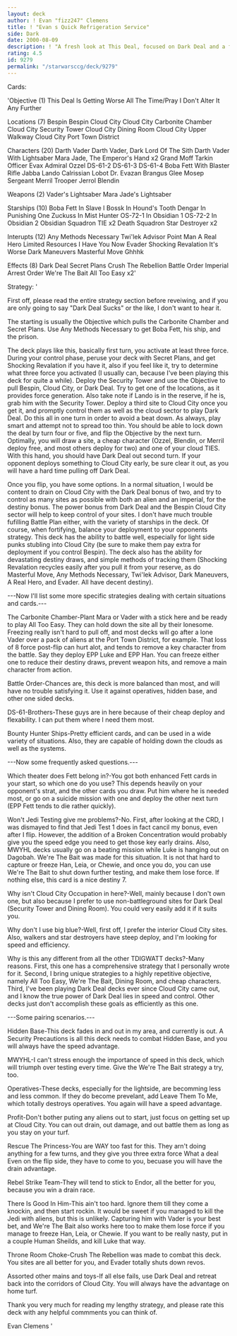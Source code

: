 ```yaml
---
layout: deck
author: ! Evan "fizz247" Clemens
title: ! "Evan s Quick Refrigeration Service"
side: Dark
date: 2000-08-09
description: ! "A fresh look at This Deal, focused on Dark Deal and a fast flip with cheap characters.  Vader, Mara, and a splash of tech turn the Carbonite Chamber into mom and pop's freezing company."
rating: 4.5
id: 9279
permalink: "/starwarsccg/deck/9279"
---
```

Cards: 

'Objective (1)
This Deal Is Getting Worse All The Time/Pray I Don't Alter It Any Further

Locations (7)
Bespin
Bespin Cloud City
Cloud City Carbonite Chamber
Cloud City Security Tower
Cloud City Dining Room
Cloud City Upper Walkway
Cloud City Port Town District

Characters (20)
Darth Vader
Darth Vader, Dark Lord Of The Sith
Darth Vader With Lightsaber
Mara Jade, The Emperor's Hand x2
Grand Moff Tarkin
Officer Evax
Admiral Ozzel
DS-61-2
DS-61-3
DS-61-4
Boba Fett With Blaster Rifle
Jabba
Lando Calrissian
Lobot
Dr. Evazan
Brangus Glee
Mosep
Sergeant Merril
Trooper Jerrol Blendin

Weapons (2)
Vader's Lightsaber
Mara Jade's Lightsaber

Starships (10)
Boba Fett In Slave I
Bossk In Hound's Tooth
Dengar In Punishing One
Zuckuss In Mist Hunter
OS-72-1 In Obsidian 1
OS-72-2 In Obsidian 2
Obsidian Squadron TIE x2
Death Squadron Star Destroyer x2

Interupts (12)
Any Methods Necessary
Twi'lek Advisor
Point Man
A Real Hero
Limited Resources
I Have You Now
Evader
Shocking Revalation
It's Worse
Dark Maneuvers
Masterful Move
Ghhhk

Effects (8)
Dark Deal
Secret Plans
Crush The Rebellion
Battle Order
Imperial Arrest Order
We're The Bait
All Too Easy x2'

Strategy: '

First off, please read the entire strategy section before reveiwing, and if you are only going to say "Dark Deal Sucks" or the like, I don't want to hear it.

The starting is usually the Objective which pulls the Carbonite Chamber and Secret Plans.  Use Any Methods Necessary to get Boba Fett, his ship, and the prison.

The deck plays like this, basically first turn, you activate at least three force.  During your control phase, peruse your deck with Secret Plans, and get Shocking Revalation if you have it, also if you feel like it, try to determine what three force you activated (I usually can, because I've been playing this deck for quite a while).  Deploy the Security Tower and use the Objective to pull Bespin, Cloud City, or Dark Deal.  Try to get one of the locations, as it provides force generation.  Also take note if Lando is in the reserve, if he is, grab him with the Security Tower.  Deploy a third site to Cloud City once you get it, and promptly control them as well as the cloud sector to play Dark Deal.  Do this all in one turn in order to avoid a beat down.  As always, play smart and attempt not to spread too thin.  You should be able to lock down the deal by turn four or five, and flip the Objective by the next turn.  Optimally, you will draw a site, a cheap character (Ozzel, Blendin, or Merril deploy free, and most others deploy for two) and one of your cloud TIES.  With this hand, you should have Dark Deal out second turn.  If your opponent deploys something to Cloud City early, be sure clear it out, as you will have a hard time pulling off Dark Deal.

Once you flip, you have some options.  In a normal situation, I would be content to drain on Cloud City with the Dark Deal bonus of two, and try to control as many sites as possible with both an alien and an imperial, for the destiny bonus.  The power bonus from Dark Deal and the Bespin Cloud City sector will help to keep control of your sites.  I don't have much trouble fufilling Battle Plan either, with the variety of starships in the deck.  Of course, when fortifying, balance your deployment to your opponents strategy.  This deck has the ability to battle well, especially for light side punks stubling into Cloud City (be sure to make them pay extra for deployment if you control Bespin).  The deck also has the ability for devastating destiny draws, and simple methods of tracking them (Shocking Revalation recycles easily after you pull it from your reserve, as do Masterful Move, Any Methods Necessary, Twi'lek Advisor, Dark Maneuvers, A Real Hero, and Evader.  All have decent destiny).

---Now I'll list some more specific strategies dealing with certain situations and cards.---

The Carbonite Chamber-Plant Mara or Vader with a stick here and be ready to play All Too Easy.	They can hold down the site all by their lonesome.  Freezing really isn't hard to pull off, and most decks will go after a lone Vader over a pack of aliens at the Port Town District, for example.  That loss of 8 force post-flip can hurt alot, and tends to remove a key character from the battle.  Say they deploy EPP Luke and EPP Han.  You can freeze either one to reduce their destiny draws, prevent weapon hits, and remove a main character from action.

Battle Order-Chances are, this deck is more balanced than most, and will have no trouble satisfying it.  Use it against operatives, hidden base, and other one sided decks.

DS-61-Brothers-These guys are in here because of their cheap deploy and flexability.  I can put them where I need them most.

Bounty Hunter Ships-Pretty efficient cards, and can be used in a wide variety of situations.  Also, they are capable of holding down the clouds as well as the systems.

---Now some frequently asked questions.---

Which theater does Fett belong in?-You got both enhanced Fett cards in your start, so which one do you use?  This depends heavily on your opponent's strat, and the other cards you draw.  Put him where he is needed most, or go on a suicide mission with one and deploy the other next turn (EPP Fett tends to die rather quickly).

Won't Jedi Testing give me problems?-No.  First, after looking at the CRD, I was dismayed to find that Jedi Test 1 does in fact cancil my bonus, even after I flip.  However, the addition of a Broken Concentration would probably give you the speed edge you need to get those key early drains.  Also, MWYHL decks usually go on a beating mission while Luke is hanging out on Dagobah.  We're The Bait was made for this situation.  It is not that hard to capture or freeze Han, Leia, or Chewie, and once you do, you can use We're The Bait to shut down further testing, and make them lose force.  If nothing else, this card is a nice destiny 7.

Why isn't Cloud City Occupation in here?-Well, mainly because I don't own one, but also because I prefer to use non-battleground sites for Dark Deal (Security Tower and Dining Room).  You could very easily add it if it suits you.

Why don't I use big blue?-Well, first off, I prefer the interior Cloud City sites.  Also, walkers and star destroyers have steep deploy, and I'm looking for speed and efficiency.

Why is this any different from all the other TDIGWATT decks?-Many reasons.  First, this one has a comprehensive strategy that I personally wrote for it.  Second, I bring unique strategies to a highly repetitive objective, namely All Too Easy, We're The Bait, Dining Room, and cheap characters.	Third, I've been playing Dark Deal decks ever since Cloud City came out, and I know the true power of Dark Deal lies in speed and control.  Other decks just don't accomplish these goals as efficiently as this one.

---Some pairing scenarios.---

Hidden Base-This deck fades in and out in my area, and currently is out.  A Security Precautions is all this deck needs to combat Hidden Base, and you will always have the speed advantage.

MWYHL-I can't stress enough the importance of speed in this deck, which will triumph over testing every time.	Give the We're The Bait strategy a try, too.

Operatives-These decks, especially for the lightside, are becomming less and less common.  If they do become prevelant, add Leave Them To Me, which totally destroys operatives.  You again will have a speed advantage.

Profit-Don't bother puting any aliens out to start, just focus on getting set up at Cloud City.  You can out drain, out damage, and out battle them as long as you stay on your turf.

Rescue The Princess-You are WAY too fast for this.  They arn't doing anything for a few turns, and they give you three extra force  What a deal  Even on the flip side, they have to come to you, becuase you will have the drain advantage.

Rebel Strike Team-They will tend to stick to Endor, all the better for you, because you win a drain race.

There Is Good In Him-This ain't too hard.  Ignore them till they come a knockin, and then start rockin.  It would be sweet if you managed to kill the Jedi with aliens, but this is unlikely.	Capturing him with Vader is your best bet, and We're The Bait also works here too to make them lose force if you manage to freeze Han, Leia, or Chewie.  If you want to be really nasty, put in a couple Human Sheilds, and kill Luke that way.

Throne Room Choke-Crush The Rebellion was made to combat this deck.  You sites are all better for you, and Evader totally shuts down revos.

Assorted other mains and toys-If all else fails, use Dark Deal and retreat back into the corridors of Cloud City.  You will always have the advantage on home turf.

Thank you very much for reading my lengthy strategy, and please rate this deck with any helpful commments you can think of.

Evan Clemens  '

